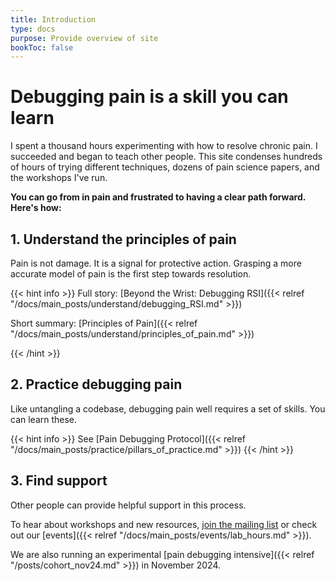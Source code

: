 ```yaml
---
title: Introduction
type: docs
purpose: Provide overview of site
bookToc: false
---
```


# Debugging pain is a skill you can learn

I spent a thousand hours experimenting with how to resolve chronic pain. I succeeded and began to teach other people. This site condenses hundreds of hours of trying different techniques, dozens of pain science papers, and the workshops I've run.

**You can go from in pain and frustrated to having a clear path forward. Here's how:**

## 1. Understand the principles of pain

Pain is not damage. It is a signal for protective action. Grasping a more accurate model of pain is the first step towards resolution.

{{< hint info >}}
Full story: [Beyond the Wrist: Debugging RSI]({{< relref "/docs/main_posts/understand/debugging_RSI.md" >}})

Short summary: [Principles of Pain]({{< relref "/docs/main_posts/understand/principles_of_pain.md" >}})

{{< /hint >}}

## 2. Practice debugging pain

Like untangling a codebase, debugging pain well requires a set of skills. You can learn these.

{{< hint info >}}
See [Pain Debugging Protocol]({{< relref "/docs/main_posts/practice/pillars_of_practice.md" >}})
{{< /hint >}}


## 3. Find support

Other people can provide helpful support in this process.

To hear about workshops and new resources, [join the mailing list](https://landing.processing-pain.com/sign_up) or check out our [events]({{< relref "/docs/main_posts/events/lab_hours.md" >}}).

We are also running an experimental [pain debugging intensive]({{< relref "/posts/cohort_nov24.md" >}}) in November 2024. 


